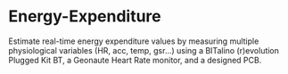 # Energy-Expenditure
Estimate real-time energy expenditure values by measuring multiple physiological variables (HR, acc, temp, gsr...) using a BITalino (r)evolution Plugged Kit BT, a Geonaute Heart Rate monitor, and a designed PCB.


